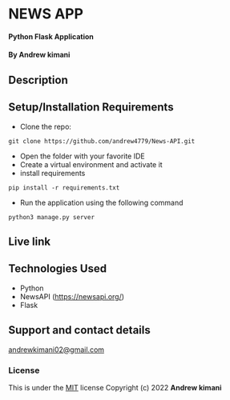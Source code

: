 # NEWS APP
#### Python Flask Application
#### By **Andrew kimani**
## Description


## Setup/Installation Requirements
* Clone the repo: 
```
git clone https://github.com/andrew4779/News-API.git
```
* Open the folder with your favorite IDE
* Create a virtual environment and activate it
* install requirements
```
pip install -r requirements.txt
```
* Run the application using the following command
```
python3 manage.py server
```
## Live link


## Technologies Used
* Python
* NewsAPI (https://newsapi.org/)
* Flask
## Support and contact details
andrewkimani02@gmail.com
### License
This is under the [MIT](LICENSE) license
Copyright (c) 2022 **Andrew kimani**
